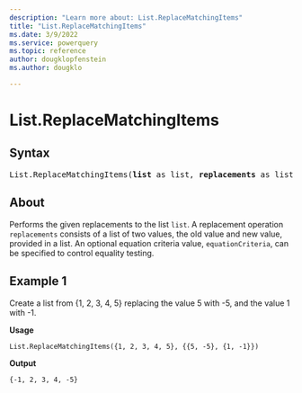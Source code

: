 ```yaml
---
description: "Learn more about: List.ReplaceMatchingItems"
title: "List.ReplaceMatchingItems"
ms.date: 3/9/2022
ms.service: powerquery
ms.topic: reference
author: dougklopfenstein
ms.author: dougklo

---
```

# List.ReplaceMatchingItems

## Syntax

<pre>
List.ReplaceMatchingItems(<b>list</b> as list, <b>replacements</b> as list, optional <b>equationCriteria</b> as any) as list
</pre>
  
## About

Performs the given replacements to the list `list`. A replacement operation `replacements` consists of a list of two values, the old value and new value, provided in a list. An optional equation criteria value, `equationCriteria`, can be specified to control equality testing.

## Example 1

Create a list from {1, 2, 3, 4, 5} replacing the value 5 with -5, and the value 1 with -1.

**Usage**

```powerquery-m
List.ReplaceMatchingItems({1, 2, 3, 4, 5}, {{5, -5}, {1, -1}})
```

**Output**

`{-1, 2, 3, 4, -5}`
